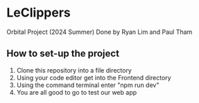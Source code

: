 # LeClippers
Orbital Project (2024 Summer)
Done by Ryan Lim and Paul Tham

## How to set-up the project

1. Clone this repository into a file directory
2. Using your code editor get into the Frontend directory
3. Using the command terminal enter "npm run dev"
4. You are all good to go to test our web app
